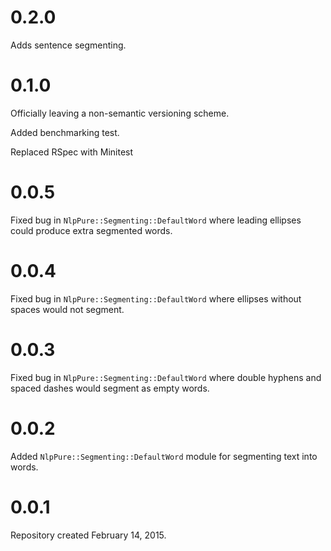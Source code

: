 # 0.2.0

Adds sentence segmenting.

# 0.1.0

Officially leaving a non-semantic versioning scheme.

Added benchmarking test.

Replaced RSpec with Minitest

# 0.0.5

Fixed bug in `NlpPure::Segmenting::DefaultWord` where leading ellipses could produce extra segmented words.

# 0.0.4

Fixed bug in `NlpPure::Segmenting::DefaultWord` where ellipses without spaces would not segment.

# 0.0.3

Fixed bug in `NlpPure::Segmenting::DefaultWord` where double hyphens and spaced dashes would segment as empty words.

# 0.0.2

Added `NlpPure::Segmenting::DefaultWord` module for segmenting text into words.

# 0.0.1

Repository created February 14, 2015.
